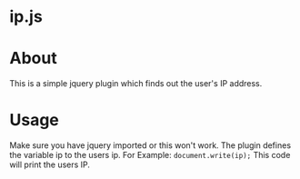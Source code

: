 # ip.js
# About
This is a simple jquery plugin which finds out the user's IP address. 
# Usage
Make sure you have jquery imported or this won't work.
The plugin defines the variable ip to the users ip.
For Example: `document.write(ip);`
This code will print the users IP.

